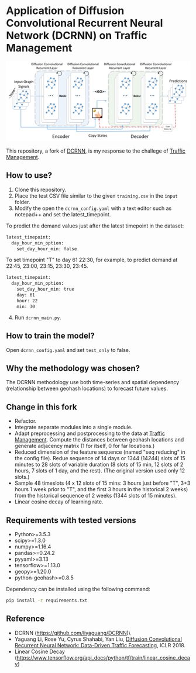 # Application of Diffusion Convolutional Recurrent Neural Network (DCRNN) on Traffic Management

![Diffusion Convolutional Recurrent Neural Network](figures/model_architecture.jpg "Model Architecture")

This repository, a fork of [DCRNN](https://github.com/liyaguang/DCRNN), is my response to the challege of [Traffic Management](https://www.aiforsea.com/traffic-management).

## How to use?

1. Clone this repository.
2. Place the test CSV file similar to the given `training.csv` in the `input` folder.
3. Modify the open the `dcrnn_config.yaml` with a text editor such as notepad++ and set the latest_timepoint. 

To predict the demand values just after the latest timepoint in the dataset:
```
latest_timepoint:
  day_hour_min_option:
    set_day_hour_min: false
```

To set timepoint "T" to day 61 22:30, for example, to predict demand at 22:45, 23:00, 23:15, 23:30, 23:45.
```
latest_timepoint:
  day_hour_min_option:
    set_day_hour_min: true
    day: 61
    hour: 22
    min: 30
```

4. Run `dcrnn_main.py`.



## How to train the model?

Open `dcrnn_config.yaml` and set `test_only` to false. 


## Why the methodology was chosen?

The DCRNN methodology use both time-series and spatial dependency (relationship between geohash locations) to forecast future values.

## Change in this fork

- Refactor.
- Integrate separate modules into a single module.
- Adapt preprocessing and postprocessing to the data at [Traffic Management](https://www.aiforsea.com/traffic-management). Compute the distances between geohash locations and generate adjacency matrix (1 for itself, 0 for far locations.)
- Reduced dimension of the feature sequence (named "seq reducing" in the config file). Redue sequence of 14 days or 1344 (14*24*4) slots of 15 minutes to 28 slots of variable duration (8 slots of 15 min, 12 slots of 2 hours, 7 slots of 1 day, and the rest). (The original version used only 12 slots.) 
- Sample 48 timeslots (4 x 12 slots of 15 mins: 3 hours just before "T", 3+3 hours 1 week prior to "T", and the first 3 hours in the historical 2 weeks) from the historical sequence of 2 weeks (1344 slots of 15 minutes).
- Linear cosine decay of learning rate.



## Requirements with tested versions
- Python>=3.5.3
- scipy>=1.3.0
- numpy>=1.16.4
- pandas>=0.24.2
- pyyaml>=3.13
- tensorflow>=1.13.0
- geopy>=1.20.0
- python-geohash>=0.8.5

Dependency can be installed using the following command:
```bash
pip install -r requirements.txt
```

## Reference
- DCRNN (https://github.com/liyaguang/DCRNN)\
- Yaguang Li, Rose Yu, Cyrus Shahabi, Yan Liu, [Diffusion Convolutional Recurrent Neural Network: Data-Driven Traffic Forecasting](https://arxiv.org/abs/1707.01926), ICLR 2018.
- Linear Cosine Decay (https://www.tensorflow.org/api_docs/python/tf/train/linear_cosine_decay)
